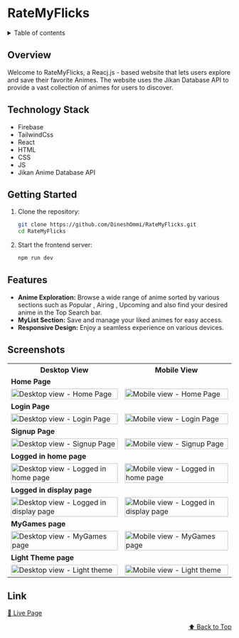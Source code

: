 <div id="top"></div>

# RateMyFlicks

<details>
<summary>Table of contents</summary>

-   [Overview](#overview)
-   [Technology Stack](#technology-stack)
-   [Getting Started](#getting-started)
-   [Features](#features)
-   [Screenshots](#screenshots)
-   [Link](#link)

</details>

## Overview

Welcome to RateMyFlicks, a Reacj.js - based website that lets users explore and save their favorite Animes. The website uses the Jikan Database API to provide a vast collection of animes for users to discover.

## Technology Stack

- Firebase
- TailwindCss
- React
- HTML
- CSS
- JS
- Jikan Anime Database API

## Getting Started

1. Clone the repository:

   ```bash
   git clone https://github.com/DineshOmmi/RateMyFlicks.git
   cd RateMyFlicks
   ```

2. Start the frontend server:
   ```bash
   npm run dev
   ```

## Features

- **Anime Exploration:** Browse a wide range of anime sorted by various sections such as Popular , Airing , Upcoming and also find your desired anime in the Top Search bar.
- **MyList Section:** Save and manage your liked animes for easy access.
- **Responsive Design:** Enjoy a seamless experience on various devices.

## Screenshots

<table>
    <tr>
        <th>Desktop View</th>
        <th>Mobile View</th>
    </tr>
    <tr>
      <td colspan="3" style="text-align: left;font-weight: bold;">Home Page</td>
    </tr>
    <tr>
        <td>
            <img src="https://github.com/user-attachments/assets/f1915e68-4111-4493-8049-4f1ae5e085d6" width="100%" title="Desktop view - Home Page"/>
        </td>
        <td>
            <img src="https://github.com/user-attachments/assets/781c3fb0-f27e-4913-82ec-93d3509ce575" width="100%" title="Mobile view - Home Page"/>
        </td>
    </tr>
    <tr>
      <td colspan="3" style="text-align: left;font-weight: bold;">Login Page</td>
    </tr>
    <tr>
        <td>
            <img src="https://github.com/user-attachments/assets/2a9fdefe-86f2-4798-af4e-24d3b65ae338" width="100%" title="Desktop view - Login Page"/>
        </td>
        <td>
            <img src="https://github.com/user-attachments/assets/a2eab9c5-9877-4286-9a41-e1435e23f674" width="100%" title="Mobile view - Login Page"/>
        </td>
    </tr>
    <tr>
      <td colspan="3" style="text-align: left;font-weight: bold;">Signup Page</td>
    </tr>
    <tr>
        <td>
            <img src="https://github.com/user-attachments/assets/14e920a7-b330-40d7-8a0b-b86a361d3819" width="100%" title="Desktop view - Signup Page"/>
        </td>
        <td>
            <img src="https://github.com/user-attachments/assets/b4c631fb-bc0b-42d5-95be-1d0e336b5c5c" width="100%" title="Mobile view - Signup Page"/>
        </td>
    </tr>
    <tr>
      <td colspan="3" style="text-align: left;font-weight: bold;">Logged in home page</td>
    </tr>
    <tr>
        <td>
            <img src="https://github.com/user-attachments/assets/120fdd56-d887-4a47-856f-45ce43337130" width="100%" title="Desktop view - Logged in home page"/>
        </td>
        <td>
            <img src="https://github.com/user-attachments/assets/1bb121d2-0aa1-469e-a852-52637af0d809" width="100%" title="Mobile view - Logged in home page"/>
        </td>
    </tr> 
    <tr>
      <td colspan="3" style="text-align: left;font-weight: bold;">Logged in display page</td>
    </tr>
    <tr>
        <td>
            <img src="https://github.com/user-attachments/assets/b29a5a8c-9a21-4a53-8255-542a8b687d37" width="100%" title="Desktop view - Logged in display page"/>
        </td>
        <td>
            <img src="https://github.com/user-attachments/assets/992edb3e-bdcc-456f-8bd4-e69f0d28b4c6" width="100%" title="Mobile view - Logged in display page"/>
        </td>
    </tr> 
    <tr>
      <td colspan="3" style="text-align: left;font-weight: bold;">MyGames page</td>
    </tr>
    <tr>
        <td>
            <img src="https://github.com/user-attachments/assets/80a4b94b-80c7-4d4c-9064-d5c8e5b892ab" width="100%" title="Desktop view - MyGames page"/>
        </td>
        <td>
            <img src="https://github.com/user-attachments/assets/ec959e27-0326-40e2-bf17-bf0cbf5f824a" width="100%" title="Mobile view - MyGames page"/>
        </td>
    </tr> 
    <tr>
      <td colspan="3" style="text-align: left;font-weight: bold;">Light Theme page</td>
    </tr>
    <tr>
        <td>
            <img src="https://github.com/user-attachments/assets/ff11e4b1-a97a-4e1d-a7ba-94747ba268c6" width="100%" title="Desktop view - Light theme"/>
        </td>
        <td>
            <img src="https://github.com/user-attachments/assets/0284e594-bc99-45f1-9e4a-e11f9fc1e51d" width="100%" title="Mobile view - Light theme"/>
        </td>
    </tr> 
</table>

## Link
[🚀 Live Page](https://ratemyflicks.netlify.app/)

<p align="right"><a href="#top">⬆️ Back to Top</a></p>
